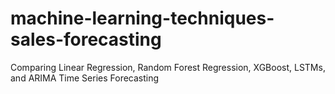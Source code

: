 # machine-learning-techniques-sales-forecasting
Comparing Linear Regression, Random Forest Regression, XGBoost, LSTMs, and ARIMA Time Series Forecasting
